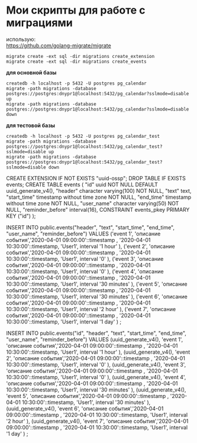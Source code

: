 # Мои скрипты для работе с миграциями

использую:  
https://github.com/golang-migrate/migrate

	migrate create -ext sql -dir migrations create_extension
	migrate create -ext sql -dir migrations create_events

**для основной базы**  

	createdb -h localhost -p 5432 -U postgres pg_calendar
	migrate -path migrations -database postgres://postgres:dnypr1@localhost:5432/pg_calendar?sslmode=disable up
	migrate -path migrations -database postgres://postgres:dnypr1@localhost:5432/pg_calendar?sslmode=disable down


**для тестовой базы**  

	createdb -h localhost -p 5432 -U postgres pg_calendar_test
	migrate -path migrations -database postgres://postgres:dnypr1@localhost:5432/pg_calendar_test?sslmode=disable up
	migrate -path migrations -database postgres://postgres:dnypr1@localhost:5432/pg_calendar_test?sslmode=disable down


CREATE EXTENSION IF NOT EXISTS "uuid-ossp";
DROP TABLE IF EXISTS events;
CREATE TABLE events
(
	"id" uuid NOT NULL DEFAULT uuid_generate_v4(),
	"header" character varying(100) NOT NULL,
	"text" text,
	"start_time" timestamp without time zone NOT NULL,
	"end_time" timestamp without time zone NOT NULL,
	"user_name" character varying(50) NOT NULL,
	"reminder_before" interval(16),
	CONSTRAINT events_pkey PRIMARY KEY ("id")
);


INSERT INTO public.events("header", "text", "start_time", "end_time", "user_name", "reminder_before") VALUES 
('event 1', 'описание события','2020-04-01 09:00:00'::timestamp , '2020-04-01 10:30:00'::timestamp, 'User1', interval '1 hour' ),
('event 2', 'описание события','2020-04-01 09:00:00'::timestamp , '2020-04-01 10:30:00'::timestamp, 'User1', interval '0' ),
('event 3', 'описание события','2020-04-01 09:00:00'::timestamp , '2020-04-01 10:30:00'::timestamp, 'User1', interval '0' ),
('event 4', 'описание события','2020-04-01 09:00:00'::timestamp , '2020-04-01 10:30:00'::timestamp, 'User1', interval '30 minutes' ),
('event 5', 'описание события','2020-04-01 09:00:00'::timestamp , '2020-04-01 10:30:00'::timestamp, 'User1', interval '30 minutes' ),
('event 6', 'описание события','2020-04-01 09:00:00'::timestamp , '2020-04-01 10:30:00'::timestamp, 'User1', interval '2 hour' ),
('event 7', 'описание события','2020-04-01 09:00:00'::timestamp , '2020-04-01 10:30:00'::timestamp, 'User1', interval '1 day' )
;


INSERT INTO public.events("id", "header", "text", "start_time", "end_time", "user_name", "reminder_before") VALUES 
(uuid_generate_v4(), 'event 1', 'описание события','2020-04-01 09:00:00'::timestamp , '2020-04-01 10:30:00'::timestamp, 'User1', interval '1 hour' ),
(uuid_generate_v4(), 'event 2', 'описание события','2020-04-01 09:00:00'::timestamp , '2020-04-01 10:30:00'::timestamp, 'User1', interval '0' ),
(uuid_generate_v4(), 'event 3', 'описание события','2020-04-01 09:00:00'::timestamp , '2020-04-01 10:30:00'::timestamp, 'User1', interval '0' ),
(uuid_generate_v4(), 'event 4', 'описание события','2020-04-01 09:00:00'::timestamp , '2020-04-01 10:30:00'::timestamp, 'User1', interval '30 minutes' ),
(uuid_generate_v4(), 'event 5', 'описание события','2020-04-01 09:00:00'::timestamp , '2020-04-01 10:30:00'::timestamp, 'User1', interval '30 minutes' ),
(uuid_generate_v4(), 'event 6', 'описание события','2020-04-01 09:00:00'::timestamp , '2020-04-01 10:30:00'::timestamp, 'User1', interval '2 hour' ),
(uuid_generate_v4(), 'event 7', 'описание события','2020-04-01 09:00:00'::timestamp , '2020-04-01 10:30:00'::timestamp, 'User1', interval '1 day' )
;
